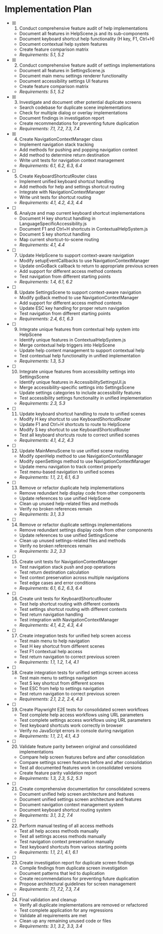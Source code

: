 # Implementation Plan

- [x] 1. Conduct comprehensive feature audit of help implementations
  - Document all features in HelpScene.js and its sub-components
  - Document keyboard shortcut help functionality (H key, F1, Ctrl+H)
  - Document contextual help system features
  - Create feature comparison matrix
  - _Requirements: 5.1, 5.2_

- [x] 2. Conduct comprehensive feature audit of settings implementations
  - Document all features in SettingsScene.js
  - Document main menu settings renderer functionality
  - Document accessibility settings UI features
  - Create feature comparison matrix
  - _Requirements: 5.1, 5.2_

- [x] 3. Investigate and document other potential duplicate screens
  - Search codebase for duplicate scene implementations
  - Check for multiple dialog or overlay implementations
  - Document findings in investigation report
  - Create recommendations for preventing future duplication
  - _Requirements: 7.1, 7.2, 7.3, 7.4_

- [x] 4. Create NavigationContextManager class
  - Implement navigation stack tracking
  - Add methods for pushing and popping navigation context
  - Add method to determine return destination
  - Write unit tests for navigation context management
  - _Requirements: 6.1, 6.2, 6.3, 6.4_

- [ ] 5. Create KeyboardShortcutRouter class
  - Implement unified keyboard shortcut handling
  - Add methods for help and settings shortcut routing
  - Integrate with NavigationContextManager
  - Write unit tests for shortcut routing
  - _Requirements: 4.1, 4.2, 4.3, 4.4_

- [ ] 6. Analyze and map current keyboard shortcut implementations
  - Document H key shortcut handling in LanguageSpecificAccessibility.js
  - Document F1 and Ctrl+H shortcuts in ContextualHelpSystem.js
  - Document S key shortcut handling
  - Map current shortcut-to-scene routing
  - _Requirements: 4.1, 4.4_

- [ ] 7. Update HelpScene to support context-aware navigation
  - Modify setupEventCallbacks to use NavigationContextManager
  - Update onGoBack callback to return to appropriate previous screen
  - Add support for different access method contexts
  - Test navigation from different starting points
  - _Requirements: 1.4, 6.1, 6.2_

- [ ] 8. Update SettingsScene to support context-aware navigation
  - Modify goBack method to use NavigationContextManager
  - Add support for different access method contexts
  - Update ESC key handling for proper return navigation
  - Test navigation from different starting points
  - _Requirements: 2.4, 6.1, 6.3_

- [ ] 9. Integrate unique features from contextual help system into HelpScene
  - Identify unique features in ContextualHelpSystem.js
  - Merge contextual help triggers into HelpScene
  - Update help content management to support contextual help
  - Test contextual help functionality in unified implementation
  - _Requirements: 1.3, 5.3_

- [ ] 10. Integrate unique features from accessibility settings into SettingsScene
  - Identify unique features in AccessibilitySettingsUI.js
  - Merge accessibility-specific settings into SettingsScene
  - Update settings categories to include accessibility features
  - Test accessibility settings functionality in unified implementation
  - _Requirements: 2.3, 5.3_

- [ ] 11. Update keyboard shortcut handling to route to unified scenes
  - Modify H key shortcut to use KeyboardShortcutRouter
  - Update F1 and Ctrl+H shortcuts to route to HelpScene
  - Modify S key shortcut to use KeyboardShortcutRouter
  - Test all keyboard shortcuts route to correct unified scenes
  - _Requirements: 4.1, 4.2, 4.3_

- [ ] 12. Update MainMenuScene to use unified scene routing
  - Modify openHelp method to use NavigationContextManager
  - Modify openSettings method to use NavigationContextManager
  - Update menu navigation to track context properly
  - Test menu-based navigation to unified scenes
  - _Requirements: 1.1, 2.1, 6.1, 6.3_

- [ ] 13. Remove or refactor duplicate help implementations
  - Remove redundant help display code from other components
  - Update references to use unified HelpScene
  - Clean up unused help-related files and methods
  - Verify no broken references remain
  - _Requirements: 3.1, 3.3_

- [ ] 14. Remove or refactor duplicate settings implementations
  - Remove redundant settings display code from other components
  - Update references to use unified SettingsScene
  - Clean up unused settings-related files and methods
  - Verify no broken references remain
  - _Requirements: 3.2, 3.3_

- [ ] 15. Create unit tests for NavigationContextManager
  - Test navigation stack push and pop operations
  - Test return destination calculation
  - Test context preservation across multiple navigations
  - Test edge cases and error conditions
  - _Requirements: 6.1, 6.2, 6.3, 6.4_

- [ ] 16. Create unit tests for KeyboardShortcutRouter
  - Test help shortcut routing with different contexts
  - Test settings shortcut routing with different contexts
  - Test return navigation handling
  - Test integration with NavigationContextManager
  - _Requirements: 4.1, 4.2, 4.3, 4.4_

- [ ] 17. Create integration tests for unified help screen access
  - Test main menu to help navigation
  - Test H key shortcut from different scenes
  - Test F1 contextual help access
  - Test return navigation to correct previous screen
  - _Requirements: 1.1, 1.2, 1.4, 4.1_

- [ ] 18. Create integration tests for unified settings screen access
  - Test main menu to settings navigation
  - Test S key shortcut from different scenes
  - Test ESC from help to settings navigation
  - Test return navigation to correct previous screen
  - _Requirements: 2.1, 2.2, 2.4, 4.3_

- [ ] 19. Create Playwright E2E tests for consolidated screen workflows
  - Test complete help access workflows using URL parameters
  - Test complete settings access workflows using URL parameters
  - Test keyboard shortcuts work correctly in browser
  - Verify no JavaScript errors in console during navigation
  - _Requirements: 1.1, 2.1, 4.1, 4.3_

- [ ] 20. Validate feature parity between original and consolidated implementations
  - Compare help screen features before and after consolidation
  - Compare settings screen features before and after consolidation
  - Test all documented features work in consolidated versions
  - Create feature parity validation report
  - _Requirements: 1.3, 2.3, 5.2, 5.3_

- [ ] 21. Create comprehensive documentation for consolidated screens
  - Document unified help screen architecture and features
  - Document unified settings screen architecture and features
  - Document navigation context management system
  - Document keyboard shortcut routing system
  - _Requirements: 3.1, 3.2, 7.4_

- [ ] 22. Perform manual testing of all access methods
  - Test all help access methods manually
  - Test all settings access methods manually
  - Test navigation context preservation manually
  - Test keyboard shortcuts from various starting points
  - _Requirements: 1.1, 2.1, 4.1, 6.1_

- [ ] 23. Create investigation report for duplicate screen findings
  - Compile findings from duplicate screen investigation
  - Document patterns that led to duplication
  - Create recommendations for preventing future duplication
  - Propose architectural guidelines for screen management
  - _Requirements: 7.1, 7.2, 7.3, 7.4_

- [ ] 24. Final validation and cleanup
  - Verify all duplicate implementations are removed or refactored
  - Test complete application for any regressions
  - Validate all requirements are met
  - Clean up any remaining unused code or files
  - _Requirements: 3.1, 3.2, 3.3, 3.4_